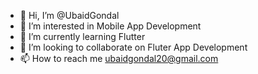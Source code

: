 - 👋 Hi, I’m @UbaidGondal
- 👀 I’m interested in Mobile App Development
- 🌱 I’m currently learning Flutter
- 💞️ I’m looking to collaborate on Fluter App Development
- 📫 How to reach me ubaidgondal20@gmail.com

<!---
UbaidGondal/UbaidGondal is a ✨ special ✨ repository because its `README.md` (this file) appears on your GitHub profile.
You can click the Preview link to take a look at your changes.
--->
